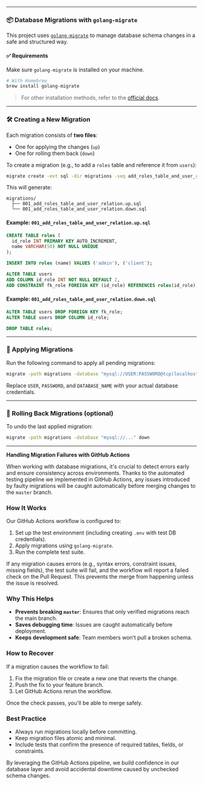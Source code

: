 
---

### 📦 Database Migrations with `golang-migrate`

This project uses [`golang-migrate`](https://github.com/golang-migrate/migrate) to manage database schema changes in a safe and structured way.

#### ✅ Requirements

Make sure `golang-migrate` is installed on your machine.

```bash
# With Homebrew
brew install golang-migrate
```

> For other installation methods, refer to the [official docs](https://github.com/golang-migrate/migrate/tree/master/cmd/migrate).

---

### 🛠 Creating a New Migration

Each migration consists of **two files**:  
- One for applying the changes (`up`)
- One for rolling them back (`down`)

To create a migration (e.g., to add a `roles` table and reference it from `users`):

```bash
migrate create -ext sql -dir migrations -seq add_roles_table_and_user_relation
```

This will generate:

```
migrations/
  ├── 001_add_roles_table_and_user_relation.up.sql
  └── 001_add_roles_table_and_user_relation.down.sql
```

#### Example: `001_add_roles_table_and_user_relation.up.sql`

```sql
CREATE TABLE roles (
  id_role INT PRIMARY KEY AUTO_INCREMENT,
  name VARCHAR(50) NOT NULL UNIQUE
);

INSERT INTO roles (name) VALUES ('admin'), ('client');

ALTER TABLE users
ADD COLUMN id_role INT NOT NULL DEFAULT 2,
ADD CONSTRAINT fk_role FOREIGN KEY (id_role) REFERENCES roles(id_role);
```

#### Example: `001_add_roles_table_and_user_relation.down.sql`

```sql
ALTER TABLE users DROP FOREIGN KEY fk_role;
ALTER TABLE users DROP COLUMN id_role;

DROP TABLE roles;
```

---

### 🚀 Applying Migrations

Run the following command to apply all pending migrations:

```bash
migrate -path migrations -database "mysql://USER:PASSWORD@tcp(localhost:3306)/DATABASE_NAME" up
```

Replace `USER`, `PASSWORD`, and `DATABASE_NAME` with your actual database credentials.

---

### 🔁 Rolling Back Migrations (optional)

To undo the last applied migration:

```bash
migrate -path migrations -database "mysql://..." down
```

---

**Handling Migration Failures with GitHub Actions**

When working with database migrations, it's crucial to detect errors early and ensure consistency across environments. Thanks to the automated testing pipeline we implemented in GitHub Actions, any issues introduced by faulty migrations will be caught automatically before merging changes to the `master` branch.

### How It Works

Our GitHub Actions workflow is configured to:
1. Set up the test environment (including creating `.env` with test DB credentials).
2. Apply migrations using `golang-migrate`.
3. Run the complete test suite.

If any migration causes errors (e.g., syntax errors, constraint issues, missing fields), the test suite will fail, and the workflow will report a failed check on the Pull Request. This prevents the merge from happening unless the issue is resolved.

### Why This Helps
- **Prevents breaking `master`**: Ensures that only verified migrations reach the main branch.
- **Saves debugging time**: Issues are caught automatically before deployment.
- **Keeps development safe**: Team members won’t pull a broken schema.

### How to Recover
If a migration causes the workflow to fail:
1. Fix the migration file or create a new one that reverts the change.
2. Push the fix to your feature branch.
3. Let GitHub Actions rerun the workflow.

Once the check passes, you'll be able to merge safely.

### Best Practice
- Always run migrations locally before committing.
- Keep migration files atomic and minimal.
- Include tests that confirm the presence of required tables, fields, or constraints.

By leveraging the GitHub Actions pipeline, we build confidence in our database layer and avoid accidental downtime caused by unchecked schema changes.
